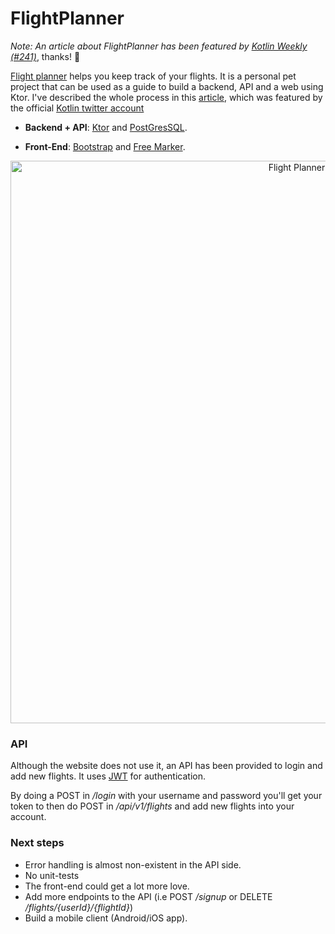 # FlightPlanner

*Note: An article about FlightPlanner has been featured by [Kotlin Weekly (#241)](https://mailchi.mp/kotlinweekly/kotlin-weekly-241)*, thanks! 🙏

[Flight planner](https://theflightplanner.herokuapp.com/) helps you keep track of your flights. It is a personal pet project that can be used as a guide to build a backend, API and a web using Ktor. I've described the whole process in this [article](https://www.rafagarcia.dev/development/building-a-backend-an-api-and-a-web-client-using-ktor/), which was featured by the official [Kotlin twitter account](https://twitter.com/kotlin/status/1384900249630740482) 
 
* **Backend + API**: [Ktor](https://ktor.io/) and [PostGresSQL](https://www.postgresql.org/). 

* **Front-End**: [Bootstrap](https://getbootstrap.com/) and [Free Marker](https://freemarker.apache.org/).

<p align="center">
<img width="900" alt="Flight Planner" src="https://user-images.githubusercontent.com/6362660/67637968-cfd4d600-f8d7-11e9-80e9-e042648f3309.png">
</>

### API
Although the website does not use it, an API has been provided to login and add new flights. It uses [JWT](https://jwt.io/introduction/) for authentication. 

By doing a POST in */login* with your username and password you'll get your token to then do POST in */api/v1/flights* and add new flights into your account.

### Next steps
* Error handling is almost non-existent in the API side.
* No unit-tests
* The front-end could get a lot more love.
* Add more endpoints to the API (i.e POST */signup* or DELETE */flights/{userId}/{flightId}*)
* Build a mobile client (Android/iOS app). 
